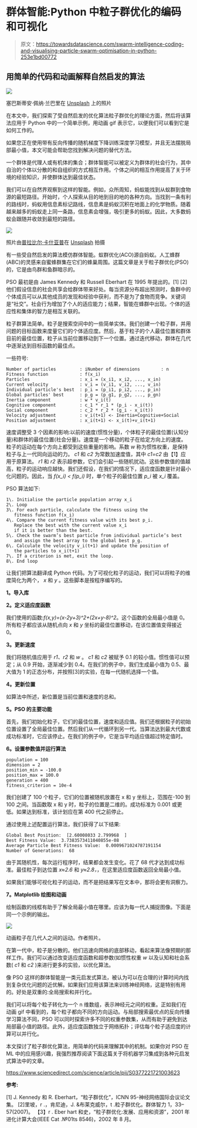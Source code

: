 # 群体智能:Python 中粒子群优化的编码和可视化

> 原文：<https://towardsdatascience.com/swarm-intelligence-coding-and-visualising-particle-swarm-optimisation-in-python-253e1bd00772>

## 用简单的代码和动画解释自然启发的算法

![](img/201df09defce7416644d782c8cd52f4e.png)

塞巴斯蒂安·佩纳·兰巴里在 [Unsplash](https://unsplash.com?utm_source=medium&utm_medium=referral) 上的照片

在本文中，我们探索了受自然启发的优化算法粒子群优化的理论方面，然后将该算法应用于 Python 中的一个简单示例，用动画 gif 表示它，以便我们可以看到它是如何工作的。

如果您正在使用带有反向传播的随机梯度下降训练深度学习模型，并且无法摆脱局部最小值，本文可能会帮助您找到解决问题的替代方法。

一个群体是代理人或有机体的集合；群体智能可以被定义为群体的社会行为，其中自治的个体以分散的和自组织的方式相互作用。个体之间的相互作用提高了关于环境的经验知识，并使群体达到最佳状态。

我们可以在自然界观察到这样的智能。例如，众所周知，蚂蚁能找到从蚁群到食物源的最短路径。开始时，个人探索从目的地到目的地的各种方向。当找到一条有利的路线时，蚂蚁用信息素标记路线，信息素是蚂蚁沉积在地面上的化学物质。随着越来越多的蚂蚁走上同一条路，信息素会增强，吸引更多的蚂蚁。因此，大多数蚂蚁会跟随并收敛到最短的路径。

![](img/6dd3a5d3552afde24fce8c8fa4193e63.png)

照片由[普拉比尔·卡什亚普](https://unsplash.com/@i__prabir?utm_source=medium&utm_medium=referral)在 [Unsplash](https://unsplash.com?utm_source=medium&utm_medium=referral) 拍摄

有一些受自然启发的算法模仿群体智能。蚁群优化(ACO)源自蚂蚁。人工蜂群(ABC)的灵感来自蜜蜂群集在它们的蜂巢周围。这篇文章是关于粒子群优化(PSO)的，它是由鸟群和鱼群暗示的。

PSO 最初是由 James Kennedy 和 Russell Eberhart 在 1995 年提出的。[1] [2]他们假设信息的社会共享会给群体带来好处。每当资源分布超出预测时，鱼群中的个体成员可以从其他成员的发现和经验中获利，而不是为了食物而竞争。关键词是“社交”。社会行为增加了个人的适应能力；结果，智能在蜂群中出现。个体的适应性和集体的智力是相互关联的。

粒子群算法简单。粒子是搜索空间中的一些简单实体。我们创建一个粒子群，并用问题的目标函数来度量它们的个体适应度。然后，基于粒子的个人最佳位置和群体目前的最佳位置，粒子从当前位置移动到下一个位置。通过迭代移动，群体在几代中逐渐达到目标函数的最佳点。

一些符号:

```
Number of particles         : iNumber of dimensions        : n
Fitness function            : f(x_i)
Particles                   : x_i = (x_i1, x_i2, ..., x_in)
Current velocity            : v_i = (v_i1, v_i2, ..., v_in)
Individual particle's best  : p_i = (p_i1, p_i2, ..., p_in)
Global particles' best      : p_g = (p_g1, p_g2, ..., p_gn)
Inertia component           : w * v_i(t)
Cognitive component         : c_1 * r_1 * (p_i - x_i(t))
Social component            : c_2 * r_2 * (g_i - x_i(t))
Velocity adjustment         : v_i(t+1) <- Inertia+Cognitive+Social
Position adjustment         : x_i(t+1) <- x_i(t)+v_i(t+1)
```

速度调整受 3 个因素的影响:以前的速度(惯性分量)，个体粒子的最佳位置(认知分量)和群体的最佳位置(社会分量)。速度是一个移动的粒子在给定方向上的速度。粒子的运动在每个方向上都受到这些重量的影响。系数 *w* 称为惯性权重，是保持粒子与上一代同向运动的力。 *c1* 和 *c2* 为常数加速度值，其中 *c1=c2* 由【1】应用于原算法。 *r1* 和 *r2* 表示超参数，它们会引起一些随机扰动。这些参数值的值越高，粒子的运动响应越快。我们还假设，在我们的情况下，适应度函数是针对最小化问题的。因此，当 *f(x_i) < f(p_i)* 时，单个粒子的最佳位置 *p_i* 被 *x_i* 覆盖。

PSO 算法如下:

```
1\. Initialise the particle population array x_i
2\. Loop
3\. For each particle, calculate the fitness using the 
   fitness function f(x_i)
4\. Compare the current fitness value with its best p_i. 
   Replace the best with the current value x_i 
   if it is better than the best.
5\. Check the swarm’s best particle from individual particle’s best 
   and assign the best array to the global best p_g.
6\. Calculate the velocity v_i(t+1) and update the position of 
   the particles to x_i(t+1)
7\. If a criterion is met, exit the loop.
8\. End loop
```

让我们把算法翻译成 Python 代码。为了可视化粒子的运动，我们可以将粒子的维度简化为两个， *x* 和 *y* 。这些脚本是按程序编写的。

**1。导入库**

**2。定义适应度函数**

我们使用的函数:*f(x,y)=(x-2y+3)^2+(2x+y-8)^2*。这个函数的全局最小值是 0。所有粒子都应该从随机点向 *x* 和 *y* 坐标的最佳位置移动，在该位置值变得接近 0。

**3。更新速度**

我们将随机值应用于 *r1、r2* 和 *w* 。 *c1* 和 *c2* 被赋予 0.1 的较小值。惯性值可以预定；从 0.9 开始，逐渐减少到 0.4。在我们的例子中，我们生成最小值为 0.5、最大值为 1 的正态分布，并按照[3]的实验，在每一代随机选择一个值。

**4。更新位置**

如算法中所述，新位置是当前位置和速度的总和。

**5。PSO 的主要功能**

首先，我们初始化粒子，它们的最佳位置，速度和适应值。我们还根据粒子的初始位置设置了全局最佳位置。然后我们从一代循环到另一代。当算法达到最大代数或成功标准时，它应该停止。在我们的例子中，它是当平均适应值超过特定值时。

**6。设置参数值并运行算法**

```
population = 100
dimension = 2
position_min = -100.0
position_max = 100.0
generation = 400
fitness_criterion = 10e-4
```

我们创建了 100 个粒子，它们的位置被随机放置在 x 和 y 坐标上，范围在-100 到 100 之间。当函数取 x 和 y 时，粒子的位置是二维的。成功标准为 0.001 或更低。如果达到标准，该计划应在第 400 代之前停止。

通过使用上述配置运行算法，我们获得了以下结果:

```
Global Best Position:  [2.60008033 2.799968  ]
Best Fitness Value:  3.7383573411040855e-08
Average Particle Best Fitness Value:  0.0009671024787191154
Number of Generations:  68
```

由于其随机性，每次运行程序时，结果都会发生变化。花了 68 代才达到成功标准。最佳粒子到达位置 *x≈2.6* 和 *y≈2.8，*，在这里适应度函数返回全局最小值。

如果我们能够可视化粒子的运动，而不是把结果写在文本中，那将会更有洞察力。

**7。Matplotlib 绘图和动画**

绘制函数的线框有助于了解全局最小值在哪里。应该为每一代人捕捉图像。下面是同一个示例的输出。

![](img/d7f4cae0a4fce0ec550222c3c6d589b3.png)

动画粒子在几代人之间的运动。作者照片。

在第一代中，粒子是分散的。他们迅速向网格的底部移动，看起来算法像预期的那样工作。我们可以通过改变适应度函数和超参数(如惯性权重 *w* 以及认知和社会系数( *c1* 和 *c2* )来进行更多的实验，以优化算法。

像 PSO 这样的群体智能是一类元启发式算法，被认为可以在合理的计算时间内找到复杂优化问题的近优解。如果我们应用该算法来训练神经网络，这是特别有用的。好处是双重的:全局搜索和并行化。

我们可以将每个粒子转化为一个 n 维数组，表示神经元之间的权重。正如我们在动画 gif 中看到的，每个粒子都向不同的方向运动。与局部搜索最优点的反向传播学习算法不同，PSO 可以同时探索许多不同的权重参数集，从而有助于避免到达局部最小值的路径。此外，适应度函数独立于网络拓扑；评估每个粒子适应度的计算可以并行化。

本文探讨了粒子群优化算法，用简单的代码来理解其中的机制。如果你对 PSO 在 ML 中的应用感兴趣，我强烈推荐阅读下面这篇关于将机器学习集成到各种元启发式算法中的文章。

<https://www.sciencedirect.com/science/article/pii/S0377221721003623>  

**参考:**

[1] J. Kennedy 和 R. Eberhart，“粒子群优化”，ICNN 95-神经网络国际会议论文集。
[2]里坡，r .，肯尼迪，J. &布莱克威尔，t .粒子群优化。群体智力 1，33–57(2007)。
【3】r . Eber hart 和史，“粒子群优化:发展、应用和资源”，2001 年进化计算大会(IEEE Cat .№01ts 8546)，2002 年 8 月。